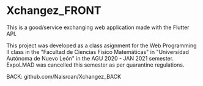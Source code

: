# Xchangez_FRONT

This is a good/service exchanging web application made with the Flutter API. 

This project was developed as a class asignment for the Web Programming II class in the "Facultad de Ciencias Fisico Matemáticas" in "Universidad Autónoma de Nuevo León" in the AGU 2020 - JAN 2021 semester. ExpoLMAD was cancelled this semester as per quarantine regulations.

BACK:
github.com/Naisroan/Xchangez_BACK
